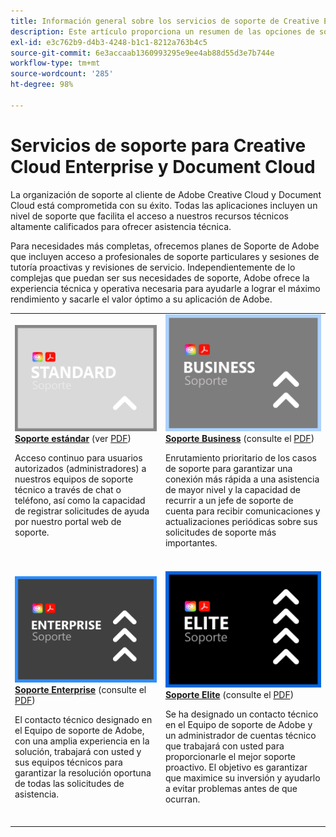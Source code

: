 ```yaml
---
title: Información general sobre los servicios de soporte de Creative Enterprise y Document Cloud
description: Este artículo proporciona un resumen de las opciones de soporte al cliente de Adobe Creative Cloud y Document Cloud. Estas opciones incluyen Standard, Business, Enterprise y Elite (Estándar, Empresarial, Empresa y Élite).
exl-id: e3c762b9-d4b3-4248-b1c1-8212a763b4c5
source-git-commit: 6e3accaab1360993295e9ee4ab88d55d3e7b744e
workflow-type: tm+mt
source-wordcount: '285'
ht-degree: 98%

---
```


# Servicios de soporte para Creative Cloud Enterprise y Document Cloud

La organización de soporte al cliente de Adobe Creative Cloud y Document Cloud está comprometida con su éxito. Todas las aplicaciones incluyen un nivel de soporte que facilita el acceso a nuestros recursos técnicos altamente calificados para ofrecer asistencia técnica.

Para necesidades más completas, ofrecemos planes de Soporte de Adobe que incluyen acceso a profesionales de soporte particulares y sesiones de tutoría proactivas y revisiones de servicio. Independientemente de lo complejas que puedan ser sus necesidades de soporte, Adobe ofrece la experiencia técnica y operativa necesaria para ayudarle a lograr el máximo rendimiento y sacarle el valor óptimo a su aplicación de Adobe.

<table style="table-layout:fixed">
<tr>
  <td>
    <a href="dme-standard.md">
    <img alt="Standard" src="assets/STANDARDSupportThumbnailCC.png"/>
    </a>
    <div>
    <a href="dme-standard.md"><strong>Soporte estándar</strong></a> (ver <a href="assets/DMeStandardSupportDatasheet_2022.pdf" target="_blank">PDF</a>)
    </div>
    <p>Acceso continuo para usuarios autorizados (administradores) a nuestros equipos de soporte técnico a través de chat o teléfono, así como la capacidad de registrar solicitudes de ayuda por nuestro portal web de soporte. </p>
    <br>
  </td>
  <td>
    <a href="dme-business.md">
      <img alt="Business" src="assets/BusinessSupportThumbnailCC.png">
    </a>
    <div>
    <a href="dme-business.md"><strong>Soporte Business</strong></a> (consulte el <a href="assets/DMeBusinessSupportDatasheet_2022.pdf" target="_blank">PDF</a>)
    </div>
    <p>Enrutamiento prioritario de los casos de soporte para garantizar una conexión más rápida a una asistencia de mayor nivel y la capacidad de recurrir a un jefe de soporte de cuenta para recibir comunicaciones y actualizaciones periódicas sobre sus solicitudes de soporte más importantes.</p>
    <br>
  </td>
</tr>
<tr>
  <td>
    <a href="dme-enterprise.md">
    <img alt="Enterprise" src="assets/EnterpriseSupportThumbnailxx.png"/>
    </a>
    <div>
    <a href="dme-enterprise.md"><strong>Soporte Enterprise</strong></a> (consulte el <a href="assets/DMeEnterpriseSupportDatasheet_2022.pdf" target="_blank">PDF</a>)
    </div>
    <p>El contacto técnico designado en el Equipo de soporte de Adobe, con una amplia experiencia en la solución, trabajará con usted y sus equipos técnicos para garantizar la resolución oportuna de todas las solicitudes de asistencia.</p>
    <br>
  </td>
  <td>
    <a href="dme-elite.md">
      <img alt="Elite" src="assets/EliteSupportThumbnailcc.png">
    </a>
    <div>
    <a href="dme-elite.md"><strong>Soporte Elite</strong></a> (consulte el <a href="assets/DMeEliteSupportDatasheet_2022.pdf" target="_blank">PDF</a>)
    </div>
    <p>Se ha designado un contacto técnico en el Equipo de soporte de Adobe y un administrador de cuentas técnico que trabajará con usted para proporcionarle el mejor soporte proactivo. El objetivo es garantizar que maximice su inversión y ayudarlo a evitar problemas antes de que ocurran.</p>
    <br>
  </td>
</tr>
</table>

